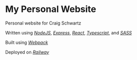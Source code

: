 # My Personal Website

Personal website for Craig Schwartz

Written using *[NodeJS](https://nodejs.org/)*, *[Express](https://expressjs.com/)*, *[React](https://reactjs.org/)*, *[Typescript](https://www.typescriptlang.org/)*, and *[SASS](https://sass-lang.com/)*

Built using *[Webpack](https://webpack.js.org/)*

Deployed on *[Railway](https://railway.app/)*
